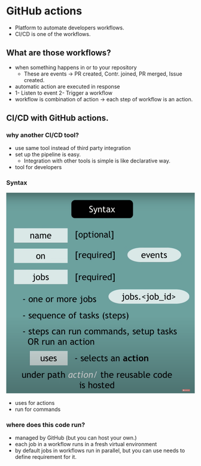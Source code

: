 # GitHub actions

* Platform to automate developers workflows.
* CI/CD is one of the workflows.

## What are those workflows?

- when something happens in or to your repository
    - These are events -> PR created, Contr. joined, PR merged, Issue created.
- automatic action are executed in response
- 1- Listen to event 2- Trigger a workflow
- workflow is combination of action -> each step of workflow is an action.

## CI/CD with GitHub actions.

### why another CI/CD tool?

* use same tool instead of third party integration
* set up the pipeline is easy.
    * Integration with other tools is simple is like declarative way.
* tool for developers

### Syntax

![github-workflow-script.png](github-workflow-script.png)

- uses for actions
- run for commands

### where does this code run?

* managed by GitHub (but you can host your own.)
* each job in a workflow runs in a fresh virtual environment
* by default jobs in workflows run in parallel, but you can use needs to define requirement for it.
